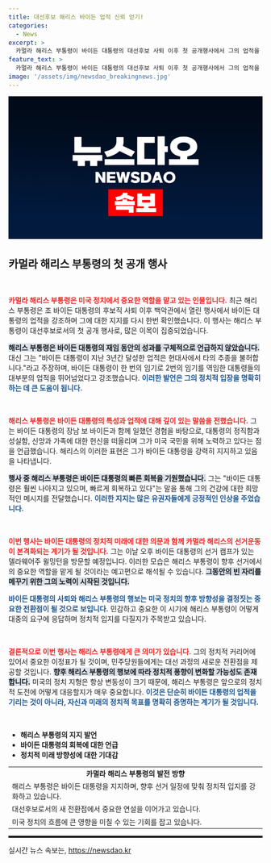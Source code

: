 ```yaml
---
title: 대선후보 해리스 바이든 업적 신뢰 얻기!
categories:
  - News
excerpt: >
  카멀라 해리스 부통령이 바이든 대통령의 대선후보 사퇴 이후 첫 공개행사에서 그의 업적을 찬양하고 대선 후보로서의 첫 걸음을 내딛었습니다. 한 임기로 두 번의 임기보다 뛰어난 성과라고 강조한 그의 발언이 주목받고 있습니다.
feature_text: >
  카멀라 해리스 부통령이 바이든 대통령의 대선후보 사퇴 이후 첫 공개행사에서 그의 업적을 찬양하고 대선 후보로서의 첫 걸음을 내딛었습니다. 한 임기로 두 번의 임기보다 뛰어난 성과라고 강조한 그의 발언이 주목받고 있습니다.
image: '/assets/img/newsdao_breakingnews.jpg'
---
```


<p><img src="/assets/img/newsdao_breakingnews.jpg" alt="cryptoinkorea 속보" /></p>

<h2 data-ke-size="size26">카멀라 해리스 부통령의 첫 공개 행사</h2>

<p data-ke-size="size16">&nbsp;</p>

<p><b><span style="color: #ee2323;">카멀라 해리스 부통령은 미국 정치에서 중요한 역할을 맡고 있는 인물입니다.</span></b> 최근 해리스 부통령은 조 바이든 대통령의 후보직 사퇴 이후 백악관에서 열린 행사에서 바이든 대통령의 업적을 강조하며 그에 대한 지지를 다시 한번 확인했습니다. 이 행사는 해리스 부통령이 대선후보로서의 첫 공개 행사로, 많은 이목이 집중되었습니다. </p>

<p><b><span style="background-color: #21538527;">해리스 부통령은 바이든 대통령의 재임 동안의 성과를 구체적으로 언급하지 않았습니다.</span></b> 대신 그는 "바이든 대통령이 지난 3년간 달성한 업적은 현대사에서 타의 추종을 불허합니다."라고 주장하며, 바이든 대통령이 한 번의 임기로 2번의 임기를 역임한 대통령들의 대부분의 업적을 뛰어넘었다고 강조했습니다. <b><span style="color: #1a5490;">이러한 발언은 그의 정치적 입장을 명확히 하는 데 큰 도움이 됩니다.</span></b></p>

<p data-ke-size="size16">&nbsp;</p>

<p><b><span style="color: #ee2323;">해리스 부통령은 바이든 대통령의 특성과 업적에 대해 깊이 있는 말씀을 전했습니다.</span></b> 그는 바이든 대통령의 장남 보 바이든과 함께 일했던 경험을 바탕으로, 대통령의 정직함과 성실함, 신앙과 가족에 대한 헌신을 떠올리며 그가 미국 국민을 위해 노력하고 있다는 점을 언급했습니다. 해리스의 이러한 표현은 그가 바이든 대통령을 강력히 지지하고 있음을 나타냅니다. </p>

<p><b><span style="background-color: #21538527;">행사 중 해리스 부통령은 바이든 대통령의 빠른 회복을 기원했습니다.</span></b> 그는 "바이든 대통령은 훨씬 나아지고 있으며, 빠르게 회복하고 있다"는 말을 통해 그의 건강에 대한 희망적인 메시지를 전달했습니다. <b><span style="color: #1a5490;">이러한 지지는 많은 유권자들에게 긍정적인 인상을 주었습니다.</span></b></p>

<p data-ke-size="size16">&nbsp;</p>

<p><b><span style="color: #ee2323;">이번 행사는 바이든 대통령의 정치적 미래에 대한 의문과 함께 카멀라 해리스의 선거운동이 본격화되는 계기가 될 것입니다.</span></b> 그는 이날 오후 바이든 대통령의 선거 캠프가 있는 델라웨어주 윌밍턴을 방문할 예정입니다. 이러한 모습은 해리스 부통령이 향후 선거에서의 중요한 역할을 맡게 될 것이라는 예고편으로 해석될 수 있습니다. <b><span style="background-color: #21538527;">그동안의 빈 자리를 메꾸기 위한 그의 노력이 시작된 것입니다.</span></b></p>

<p><b><span style="color: #1a5490;">바이든 대통령의 사퇴와 해리스 부통령의 행보는 미국 정치의 향후 방향성을 결정짓는 중요한 전환점이 될 것으로 보입니다.</span></b> 민감하고 중요한 이 시기에 해리스 부통령이 어떻게 대중의 요구에 응답하며 정치적 입지를 다질지가 주목받고 있습니다.</p>

<p data-ke-size="size16">&nbsp;</p>

<p><b><span style="color: #ee2323;">결론적으로 이번 행사는 해리스 부통령에게 큰 의미가 있습니다.</span></b> 그의 정치적 커리어에 있어서 중요한 이정표가 될 것이며, 민주당원들에게는 대선 과정의 새로운 전환점을 제공할 것입니다. <b><span style="background-color: #21538527;">향후 해리스 부통령의 행보에 따라 정치적 풍향이 변화할 가능성도 존재합니다.</span></b> 미국의 정치 지형은 항상 변동성이 크기 때문에, 해리스 부통령은 앞으로의 정치적 도전에 어떻게 대응할지가 매우 중요합니다. <b><span style="color: #1a5490;">이것은 단순히 바이든 대통령의 업적을 기리는 것이 아니라, 자신과 미래의 정치적 목표를 명확히 증명하는 계기가 될 것입니다.</span></b></p>

<p data-ke-size="size16">&nbsp;</p>

<ul>
    <li><b>해리스 부통령의 지지 발언</b></li>
    <li><b>바이든 대통령의 회복에 대한 언급</b></li>
    <li><b>정치적 미래 방향성에 대한 기대감</b></li>
</ul>

<table>
    <tr>
        <td style="text-align: center; height: 17px;"><b>카멀라 해리스 부통령의 발전 방향</b></td>
    </tr>
    <tr>
        <td style="text-align: left; height: 17px;">해리스 부통령은 바이든 대통령을 지지하며, 향후 선거 일정에 맞춰 정치적 입지를 강화하고 있습니다.</td>
    </tr>
    <tr>
        <td style="text-align: left; height: 17px;">대선후보로서의 새 전환점에서 중요한 연설을 이어가고 있습니다.</td>
    </tr>
    <tr>
        <td style="text-align: left; height: 17px;">미국 정치의 흐름에 큰 영향을 미칠 수 있는 기회를 잡고 있습니다.</td>
    </tr>
</table>

<hr style="height: 2px; border: 1px solid black;" />
실시간 뉴스 속보는, <a href="https://newsdao.kr" rel="dofollow">https://newsdao.kr</a>


